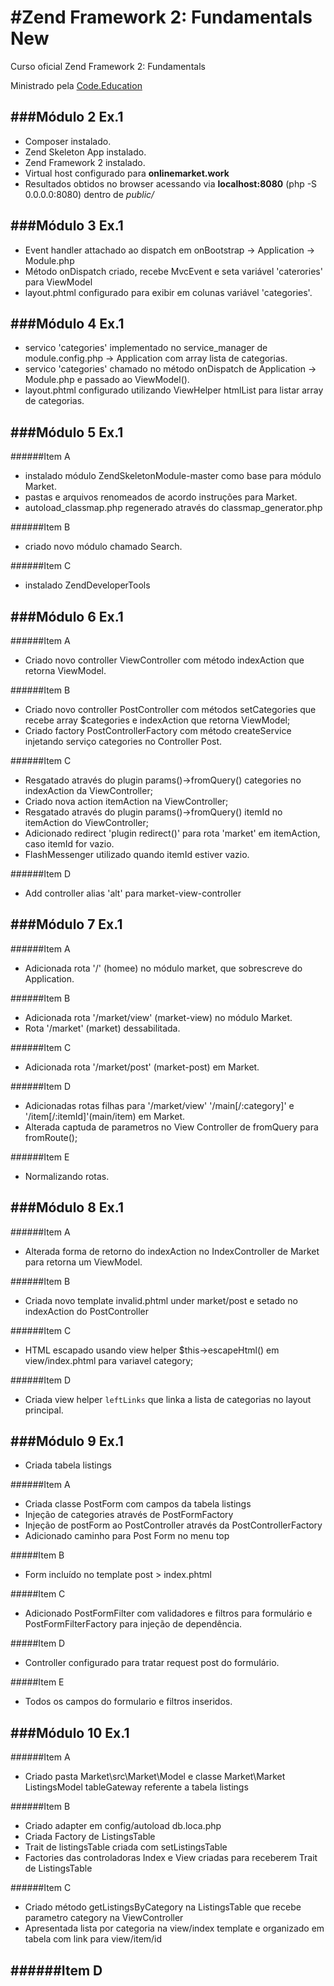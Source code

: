 #Zend Framework 2: Fundamentals New
=======================

Curso oficial Zend Framework 2: Fundamentals

Ministrado pela [Code.Education]

[Code.Education]: http://sites.code.education/home-code/


###Módulo 2 Ex.1
------------
- Composer instalado.
- Zend Skeleton App instalado.
- Zend Framework 2 instalado.
- Virtual host configurado para **onlinemarket.work**
- Resultados obtidos no browser acessando via **localhost:8080** (php -S 0.0.0.0:8080) dentro de _public/_

###Módulo 3 Ex.1
------------
- Event handler attachado ao dispatch em onBootstrap -> Application -> Module.php
- Método onDispatch criado, recebe MvcEvent e seta variável 'caterories' para ViewModel
- layout.phtml configurado para exibir em colunas variável 'categories'.

###Módulo 4 Ex.1
------------
- servico 'categories' implementado no service_manager de module.config.php -> Application com array lista de categorias.
- servico 'categories' chamado no método onDispatch de Application -> Module.php e passado ao ViewModel().
- layout.phtml configurado utilizando ViewHelper htmlList para listar array de categorias.

###Módulo 5 Ex.1
------------
######Item A
- instalado módulo ZendSkeletonModule-master como base para módulo Market.
- pastas e arquivos renomeados de acordo instruções para Market.
- autoload_classmap.php regenerado através do classmap_generator.php

######Item B
- criado novo módulo chamado Search.

######Item C
- instalado ZendDeveloperTools

###Módulo 6 Ex.1
------------
######Item A
- Criado novo controller ViewController com método indexAction que retorna ViewModel.


######Item B
- Criado novo controller PostController com métodos setCategories que recebe array $categories e indexAction que retorna ViewModel;
- Criado factory PostControllerFactory com método createService injetando serviço categories no Controller Post.

######Item C
- Resgatado através do plugin params()->fromQuery() categories no indexAction da ViewController;
- Criado nova action itemAction na ViewController;
- Resgatado através do plugin params()->fromQuery() itemId no itemAction do ViewController;
- Adicionado redirect 'plugin redirect()' para rota 'market' em itemAction, caso itemId for vazio.
- FlashMessenger utilizado quando itemId estiver vazio.

######Item D
- Add controller alias 'alt' para market-view-controller

###Módulo 7 Ex.1
------------
######Item A
- Adicionada rota '/' (homee) no módulo market, que sobrescreve do Application.

######Item B
- Adicionada rota '/market/view' (market-view) no módulo Market.
- Rota '/market' (market) dessabilitada.

######Item C
- Adicionada rota '/market/post' (market-post) em Market.

######Item D
- Adicionadas rotas filhas para '/market/view' '/main[/:category]' e '/item[/:itemId]'(main/item) em Market.
- Alterada captuda de parametros no View Controller de fromQuery para fromRoute();

######Item E
- Normalizando rotas.

###Módulo 8 Ex.1
------------
######Item A
- Alterada forma de retorno do indexAction no IndexController de Market para retorna um ViewModel.

######Item B
- Criada novo template invalid.phtml under market/post e setado no indexAction do PostController

######Item C
- HTML escapado usando view helper $this->escapeHtml() em view/index.phtml para variavel category;

######Item D
- Criada view helper `leftLinks` que linka a lista de categorias no layout principal.

###Módulo 9 Ex.1
------------
- Criada tabela listings

######Item A
- Criada classe PostForm com campos da tabela listings
- Injeção de categories através de PostFormFactory
- Injeção de postForm ao PostController através da PostControllerFactory
- Adicionado caminho para Post Form no menu top

#####Item B
- Form incluído no template post > index.phtml

#####Item C
- Adicionado PostFormFilter com validadores e filtros para formulário e PostFormFilterFactory para injeção de dependência.

#####Item D
- Controller configurado para tratar request post do formulário.

#####Item E
- Todos os campos do formulario e filtros inseridos.

###Módulo 10 Ex.1
------------

######Item A
- Criado pasta Market\src\Market\Model e classe Market\Market ListingsModel tableGateway referente a tabela listings

######Item B
- Criado adapter em config/autoload db.loca.php
- Criada Factory de ListingsTable
- Trait de listingsTable criada com setListingsTable
- Factories das controladoras Index e View criadas para receberem Trait de ListingsTable

######Item C
- Criado método getListingsByCategory na ListingsTable que recebe parametro category na ViewController
- Apresentada lista por categoria na view/index template e organizado em tabela com link para view/item/id

######Item D
-
